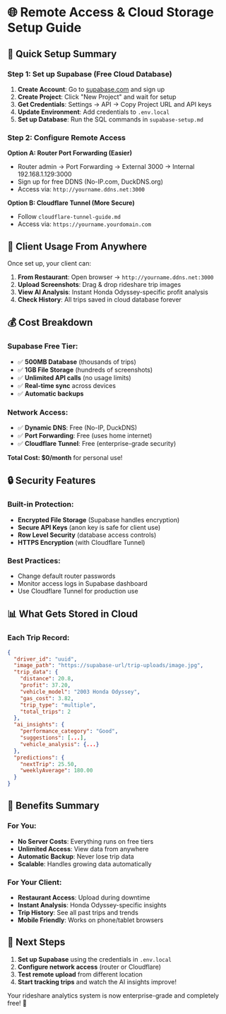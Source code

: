 # 🌐 Remote Access & Cloud Storage Setup Guide

## 🚀 Quick Setup Summary

### Step 1: Set up Supabase (Free Cloud Database)

1. **Create Account**: Go to [supabase.com](https://supabase.com) and sign up
2. **Create Project**: Click "New Project" and wait for setup
3. **Get Credentials**: Settings → API → Copy Project URL and API keys
4. **Update Environment**: Add credentials to `.env.local`
5. **Set up Database**: Run the SQL commands in `supabase-setup.md`

### Step 2: Configure Remote Access

**Option A: Router Port Forwarding (Easier)**

- Router admin → Port Forwarding → External 3000 → Internal 192.168.1.129:3000
- Sign up for free DDNS (No-IP.com, DuckDNS.org)
- Access via: `http://yourname.ddns.net:3000`

**Option B: Cloudflare Tunnel (More Secure)**

- Follow `cloudflare-tunnel-guide.md`
- Access via: `https://yourname.yourdomain.com`

## 📱 Client Usage From Anywhere

Once set up, your client can:

1. **From Restaurant**: Open browser → `http://yourname.ddns.net:3000`
2. **Upload Screenshots**: Drag & drop rideshare trip images
3. **View AI Analysis**: Instant Honda Odyssey-specific profit analysis
4. **Check History**: All trips saved in cloud database forever

## 💰 Cost Breakdown

### Supabase Free Tier:

- ✅ **500MB Database** (thousands of trips)
- ✅ **1GB File Storage** (hundreds of screenshots)
- ✅ **Unlimited API calls** (no usage limits)
- ✅ **Real-time sync** across devices
- ✅ **Automatic backups**

### Network Access:

- ✅ **Dynamic DNS**: Free (No-IP, DuckDNS)
- ✅ **Port Forwarding**: Free (uses home internet)
- ✅ **Cloudflare Tunnel**: Free (enterprise-grade security)

**Total Cost: $0/month** for personal use!

## 🔒 Security Features

### Built-in Protection:

- **Encrypted File Storage** (Supabase handles encryption)
- **Secure API Keys** (anon key is safe for client use)
- **Row Level Security** (database access controls)
- **HTTPS Encryption** (with Cloudflare Tunnel)

### Best Practices:

- Change default router passwords
- Monitor access logs in Supabase dashboard
- Use Cloudflare Tunnel for production use

## 📊 What Gets Stored in Cloud

### Each Trip Record:

```json
{
  "driver_id": "uuid",
  "image_path": "https://supabase-url/trip-uploads/image.jpg",
  "trip_data": {
    "distance": 20.8,
    "profit": 37.20,
    "vehicle_model": "2003 Honda Odyssey",
    "gas_cost": 3.82,
    "trip_type": "multiple",
    "total_trips": 2
  },
  "ai_insights": {
    "performance_category": "Good",
    "suggestions": [...],
    "vehicle_analysis": {...}
  },
  "predictions": {
    "nextTrip": 25.50,
    "weeklyAverage": 180.00
  }
}
```

## 🎯 Benefits Summary

### For You:

- **No Server Costs**: Everything runs on free tiers
- **Unlimited Access**: View data from anywhere
- **Automatic Backup**: Never lose trip data
- **Scalable**: Handles growing data automatically

### For Your Client:

- **Restaurant Access**: Upload during downtime
- **Instant Analysis**: Honda Odyssey-specific insights
- **Trip History**: See all past trips and trends
- **Mobile Friendly**: Works on phone/tablet browsers

## 🚀 Next Steps

1. **Set up Supabase** using the credentials in `.env.local`
2. **Configure network access** (router or Cloudflare)
3. **Test remote upload** from different location
4. **Start tracking trips** and watch the AI insights improve!

Your rideshare analytics system is now enterprise-grade and completely free! 🎉
